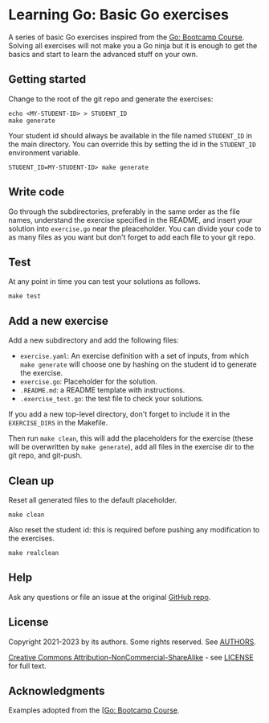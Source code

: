 # Learning Go: Basic Go exercises

A series of basic Go exercises inspired from the [Go: Bootcamp
Course](https://github.com/inancgumus/learngo). Solving all exercises will not make you a Go ninja
but it is enough to get the basics and start to learn the advanced stuff on your own.

## Getting started

Change to the root of the git repo and generate the exercises:

``` console
echo <MY-STUDENT-ID> > STUDENT_ID
make generate
```

Your student id should always be available in the file named `STUDENT_ID` in the main
directory. You can override this by setting the id in the `STUDENT_ID` environment variable.

``` console
STUDENT_ID=MY-STUDENT-ID> make generate
```

## Write code

Go through the subdirectories, preferably in the same order as the file names, understand the
exercise specified in the README, and insert your solution into `exercise.go` near the
pleaceholder. You can divide your code to as many files as you want but don't forget to add each
file to your git repo.

## Test

At any point in time you can test your solutions as follows.

``` console
make test
```

## Add a new exercise

Add a new subdirectory and add the following files:
- `exercise.yaml`: An exercise definition with a set of inputs, from which `make generate` will
  choose one by hashing on the student id to generate the exercise.
- `exercise.go`: Placeholder for the solution.
- `.README.md`: a README template with instructions.
- `.exercise_test.go`: the test file to check your solutions.

If you add a new top-level directory, don't forget to include it in the `EXERCISE_DIRS` in the
Makefile.

Then run `make clean`, this will add the placeholders for the exercise (these will be overwritten
by `make generate`), add all files in the exercise dir to the git repo, and git-push.

## Clean up

Reset all generated files to the default placeholder.

``` console
make clean
```

Also reset the student id: this is required before pushing any modification to the exercises.

``` console
make realclean
```

## Help

Ask any questions or file an issue at the original [GitHub repo](https://github.com/l7mp/learning-go).

## License

Copyright 2021-2023 by its authors. Some rights reserved. See [AUTHORS](AUTHORS).

[Creative Commons Attribution-NonCommercial-ShareAlike](https://creativecommons.org/licenses/by-nc-sa/4.0/) - see [LICENSE](LICENSE) for full text.

## Acknowledgments

Examples adopted from the [[Go: Bootcamp Course](https://github.com/inancgumus/learngo).
